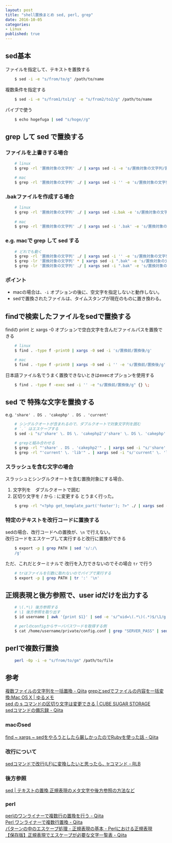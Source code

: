```yaml
---
layout: post
title: "shell置換まとめ sed, perl, grep"
date: 2016-10-05
categories: 
- Linux
published: true
---
```


## sed基本

ファイルを指定して、テキストを置換する

```sh
	$ sed -i -e "s/from/to/g" /path/to/name
```

複数条件を指定する

```sh
	$ sed -i -e "s/from1/to1/g" -e "s/from2/to2/g" /path/to/name
```

パイブで使う

```sh
	$ echo hogefuga | sed "s/hoge//g"
```



## grep して sed で置換する

### ファイルを上書きする場合

```sh
	# linux
	$ grep -rl '置換対象の文字列' ./ | xargs sed -i -e 's/置換対象の文字列/置換後の文字列/g'

	# mac
	$ grep -rl '置換対象の文字列' ./ | xargs sed -i '' -e 's/置換対象の文字列/置換後の文字列/g'
```

### .bakファイルを作成する場合

```sh
	# linux
	$ grep -rl '置換対象の文字列' ./ | xargs sed -i.bak -e 's/置換対象の文字列/置換後の文字列/g'
	
	# mac
	$ grep -rl '置換対象の文字列' ./ | xargs sed -i '.bak' -e 's/置換対象の文字列/置換後の文字列/g'
```

### e.g. macで grep して sed する

```sh
	# どれでも動く
	$ grep -rl '置換対象の文字列' ./ | xargs sed -i '' -e 's/置換対象の文字列/置換後の文字列/g'
	$ grep -lr '置換対象の文字列' * | xargs sed -i ".bak" -e 's/置換対象の文字列/置換後の文字列/g'
	$ grep -lr '置換対象の文字列' ./ | xargs sed -i ".bak" -e 's/置換対象の文字列/置換後の文字列/g'
```


### ポイント
- macの場合は、`-i` オプションの後に、空文字を指定しないと動作しない。
- sedで置換されたファイルは、タイムスタンプが現在のものに置き換わる。



## findで検索したファイルをsedで置換する
findの print と  xargs -0 オプションで空白文字を含んだファイルパスを置換できる  

```sh
	# linux
	$ find . -type f -print0 | xargs -0 sed -i 's/置換前/置換後/g'

	# mac
	$ find . -type f -print0 | xargs -0 sed -i '' -e 's/置換前/置換後/g'
```


日本語ファイル名でうまく置換できないときはexecオプションを使用する

```sh
	$ find . -type f -exec sed -i '' -e "s/置換前/置換後/g" {} \;
```




## sed で 特殊な文字を置換する

e.g. `'share' . DS . 'cakephp' . DS . 'current'`

```sh
	# シングルクオートが含まれるので、ダブルクオートで対象文字列を囲む
	# `.` はエスケープする
	$ sed -i "s/'share' \. DS \. 'cakephp2'/'share' \. DS \. 'cakephp' \. DS \. 'current'/g" ./sandbox.com/contact/index.php

	# grepと組み合わせる
	$ grep -rl "'share' . DS . 'cakephp2'" . | xargs sed -i "s/'share' \. DS \. 'cakephp2'/'share' \. DS \. 'cakephp' \. DS \. 'current'/g"
	$ grep -rl "'current' \. 'lib'" . | xargs sed -i "s/'current' \. 'lib'/'current' \. DS \. 'lib'/g"
```



### スラッシュを含む文字の場合
スラッシュとシングルクオートを含む置換対象にする場合、
1. 文字列を　ダブルクオートで囲む
2. 区切り文字を / から : に変更する
とうまく行った。

```sh
	$ grep -rl "<?php get_template_part('footer'); ?>" ./ | xargs sed -i '' -e "s:<?php get_template_part('footer'); ?>:<?php require_once TEMPLATEPATH . '/inc/pages/footer.php'; ?>:g"
```


  
### 特定のテキストを改行コードに置換する

sedの場合、改行コードへの置換が、`\n` で行えない。  
改行コードをエスケープして実行すると改行に置換ができる  

```sh
	$ export -p | grep PATH | sed 's/:/\
	/g'
```

ただ、これだとターミナルで 改行を入力できないのでその場合 `tr` で行う

```sh
	# trはファイルを引数に取れないのでパイプで実行する
	$ export -p | grep PATH | tr ':' '\n'
```



## 正規表現と後方参照で、user idだけを出力する

```sh
	# \(.*\) 後方参照する
	# \1 後方参照を取り出す
	$ id username | awk '{print $1}' | sed -e 's/^uid=\(.*\)(.*)$/\1/g'
```

```sh
	# perlのconfigからサーバパスワードを取得する例
	$ cat /home/username/private/config.conf | grep "SERVER_PASS" | sed -e "s/\tSERVER_PASS => '\(.*\)',/\1/"
```


## perlで複数行置換

```sh
	perl -0p -i -e "s/from/to/gm" /path/to/file
```


## 参考
[複数ファイルの文字列を一括置換 - Qiita](http://qiita.com/HayneRyo/items/f13f36b969d0ab029553)
[grepとsedでファイルの内容を一括変換:Mac OS X | ゆるメモ](http://notes.applifirst.jp/2014/06/09/43/)  
[sed の s コマンドの区切り文字は変更できる | CUBE SUGAR STORAGE](http://momijiame.tumblr.com/post/68363821454/sed-%E3%81%AE-s-%E3%82%B3%E3%83%9E%E3%83%B3%E3%83%89%E3%81%AE%E5%8C%BA%E5%88%87%E3%82%8A%E6%96%87%E5%AD%97%E3%81%AF%E5%A4%89%E6%9B%B4%E3%81%A7%E3%81%8D%E3%82%8B)　　
[sedコマンドの備忘録 - Qiita](http://qiita.com/takech9203/items/b96eff5773ce9d9cc9b3)

### macのsed
[find ~ xargs ~ sedをやろうとしたら厳しかったのでRubyを使った話 - Qiita](http://qiita.com/giiko_/items/6b6ff23c707932491b6f)  

### 改行について  
[sedコマンドで改行(LF)に変換したいと思ったら、trコマンド - RLB](http://rksz.hateblo.jp/entry/2013/03/11/085556)  

### 後方参照
[sed | テキストの置換,正規表現のメタ文字や後方参照の方法など](http://bi.biopapyrus.net/linux/sed.html)  

### perl
[perlのワンライナーで複数行の置換を行う - Qiita](http://qiita.com/takc923/items/e608568a9734e2d84f7f)  
[Perl ワンライナーで複数行置換 - Qiita](http://qiita.com/maru3/items/d19f640d6cc7d4ea90a4)  
[パターンの中のエスケープ処理 - 正規表現の基本 - Perlにおける正規表現](http://www.perlplus.jp/regular/ini/index5.html)  
[【保存版】正規表現でエスケープが必要な文字一覧表 - Qiita](http://qiita.com/katsukii/items/1c1550f064b4686c04d4)  

